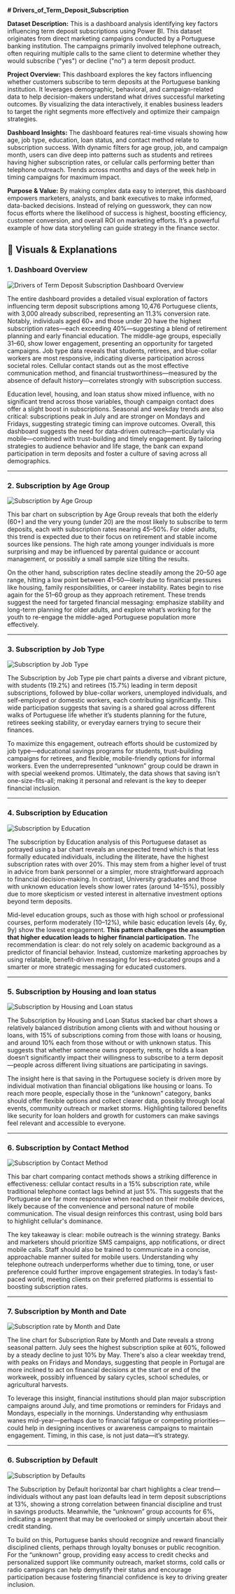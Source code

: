 **# Drivers_of_Term_Deposit_Subscription**

**Dataset Description:**
This is a dashboard analysis identifying key factors influencing term deposit subscriptions using Power BI. This dataset originates from direct marketing campaigns conducted by a Portuguese banking institution. The campaigns primarily involved telephone outreach, often requiring multiple calls to the same client to determine whether they would subscribe ("yes") or decline ("no") a term deposit product.

**Project Overview:**
This dashboard explores the key factors influencing whether customers subscribe to term deposits at the Portuguese banking institution. It leverages demographic, behavioral, and campaign-related data to help decision-makers understand what drives successful marketing outcomes. By visualizing the data interactively, it enables business leaders to target the right segments more effectively and optimize their campaign strategies.

**Dashboard Insights:**
The dashboard features real-time visuals showing how age, job type, education, loan status, and contact method relate to subscription success. With dynamic filters for age group, job, and campaign month, users can dive deep into patterns such as students and retirees having higher subscription rates, or cellular calls performing better than telephone outreach. Trends across months and days of the week help in timing campaigns for maximum impact.

**Purpose & Value:**
By making complex data easy to interpret, this dashboard empowers marketers, analysts, and bank executives to make informed, data-backed decisions. Instead of relying on guesswork, they can now focus efforts where the likelihood of success is highest, boosting efficiency, customer conversion, and overall ROI on marketing efforts. It’s a powerful example of how data storytelling can guide strategy in the finance sector.

## 📸 Visuals & Explanations

### 1. Dashboard Overview

![Drivers of Term Deposit Subscription Dashboard Overview](images/Term_Deposit_Subscriptions_Dashboard.png)

The entire dashboard provides a detailed visual exploration of factors influencing term deposit subscriptions among 10,476 Portuguese clients, with 3,000 already subscribed, representing an 11.3% conversion rate. Notably, individuals aged 60+ and those under 20 have the highest subscription rates—each exceeding 40%—suggesting a blend of retirement planning and early financial education. The middle-age groups, especially 31–60, show lower engagement, presenting an opportunity for targeted campaigns. Job type data reveals that students, retirees, and blue-collar workers are most responsive, indicating diverse participation across societal roles. Cellular contact stands out as the most effective communication method, and financial trustworthiness—measured by the absence of default history—correlates strongly with subscription success.

Education level, housing, and loan status show mixed influence, with no significant trend across those variables, though campaign contact does offer a slight boost in subscriptions. Seasonal and weekday trends are also critical: subscriptions peak in July and are stronger on Mondays and Fridays, suggesting strategic timing can improve outcomes. Overall, this dashboard suggests the need for data-driven outreach—particularly via mobile—combined with trust-building and timely engagement. By tailoring strategies to audience behavior and life stage, the bank can expand participation in term deposits and foster a culture of saving across all demographics.

---

### 2. Subscription by Age Group

![Subscription by Age Group](images/Subscription_by_Age_Group.png)

This bar chart on subscription by Age Group reveals that both the elderly (60+) and the very young (under 20) are the most likely to subscribe to term deposits, each with subscription rates nearing 45–50%. For older adults, this trend is expected due to their focus on retirement and stable income sources like pensions. The high rate among younger individuals is more surprising and may be influenced by parental guidance or account management, or possibly a small sample size tilting the results.

On the other hand, subscription rates decline steadily among the 20–50 age range, hitting a low point between 41–50—likely due to financial pressures like housing, family responsibilities, or career instability. Rates begin to rise again for the 51–60 group as they approach retirement. These trends suggest the need for targeted financial messaging: emphasize stability and long-term planning for older adults, and explore what’s working for the youth to re-engage the middle-aged Portuguese population more effectively.

---

### 3. Subscription by Job Type

![Subscription by Job Type](images/Subscription_by_Job_Type.png)

The Subscription by Job Type pie chart paints a diverse and vibrant picture, with students (19.2%) and retirees (15.7%) leading in term deposit subscriptions, followed by blue-collar workers, unemployed individuals, and self-employed or domestic workers, each contributing significantly. This wide participation suggests that saving is a shared goal across different walks of Portuguese life whether it’s students planning for the future, retirees seeking stability, or everyday earners trying to secure their finances.

To maximize this engagement, outreach efforts should be customized by job type—educational savings programs for students, trust-building campaigns for retirees, and flexible, mobile-friendly options for informal workers. Even the underrepresented “unknown” group could be drawn in with special weekend promos. Ultimately, the data shows that saving isn't one-size-fits-all; making it personal and relevant is the key to deeper financial inclusion.

---

### 4. Subscription by Education

![Subscription by Education](images/Subscription_by_Education.png)

The subscription by Education analysis of this Portuguese dataset as potrayed using a bar chart reveals an unexpected trend which is that less formally educated individuals, including the illiterate, have the highest subscription rates with over 20%. This may stem from a higher level of trust in advice from bank personnel or a simpler, more straightforward approach to financial decision-making. In contrast, University graduates and those with unknown education levels show lower rates (around 14–15%), possibly due to more skepticism or vested interest in alternative investment options beyond term deposits.

Mid-level education groups, such as those with high school or professional courses, perform moderately (10–12%), while basic education levels (4y, 6y, 9y) show the lowest engagement. **This pattern challenges the assumption that higher education leads to higher financial participation.** The recommendation is clear: do not rely solely on academic background as a predictor of financial behavior. Instead, customize marketing approaches by using relatable, benefit-driven messaging for less-educated groups and a smarter or more strategic messaging for educated customers.

---

### 5. Subscription by Housing and loan status

![Subscription by Housing and Loan status](images/Subscription_by_Housing_and_Loan_Status.png)

The Subscription by Housing and Loan Status stacked bar chart shows a relatively balanced distribution among clients with and without housing or loans, with 15% of subscriptions coming from those with loans or housing, and around 10% each from those without or with unknown status. This suggests that whether someone owns property, rents, or holds a loan doesn’t significantly impact their willingness to subscribe to a term deposit—people across different living situations are participating in savings.

The insight here is that saving in the Portuguese society is driven more by individual motivation than financial obligations like housing or loans. To reach more people, especially those in the “unknown” category, banks should offer flexible options and collect clearer data, possibly through local events, community outreach or market storms. Highlighting tailored benefits like security for loan holders and growth for customers can make savings feel relevant and accessible to everyone.

---

### 6. Subscription by Contact Method

![Subscription by Contact Method](images/Subscription_by_Contact_Method.png)

This bar chart comparing contact methods shows a striking difference in effectiveness: cellular contact results in a 15% subscription rate, while traditional telephone contact lags behind at just 5%. This suggests that the Portuguese are far more responsive when reached on their mobile devices, likely because of the convenience and personal nature of mobile communication. The visual design reinforces this contrast, using bold bars to highlight cellular's dominance.

The key takeaway is clear: mobile outreach is the winning strategy. Banks and marketers should prioritize SMS campaigns, app notifications, or direct mobile calls. Staff should also be trained to communicate in a concise, approachable manner suited for mobile users. Understanding why telephone outreach underperforms whether due to timing, tone, or user preference could further improve engagement strategies. In today’s fast-paced world, meeting clients on their preferred platforms is essential to boosting subscription rates.

---

### 7. Subscription by Month and Date

![Subscription rate by Month and Date](images/Subscription_rate_by_Month_and_Date.png)

The line chart for Subscription Rate by Month and Date reveals a strong seasonal pattern. July sees the highest subscription spike at 60%, followed by a steady decline to just 10% by May. There's also a clear weekday trend, with peaks on Fridays and Mondays, suggesting that people in Portugal are more inclined to act on financial decisions at the start or end of the workweek, possibly influenced by salary cycles, school schedules, or agricultural harvests.

To leverage this insight, financial institutions should plan major subscription campaigns around July, and time promotions or reminders for Fridays and Mondays, especially in the mornings. Understanding why enthusiasm wanes mid-year—perhaps due to financial fatigue or competing priorities—could help in designing incentives or awareness campaigns to maintain engagement. Timing, in this case, is not just data—it’s strategy.

---

### 6. Subscription by Default

![Subscription by Defaults](images/Subscription_by_Default.png)

The Subscription by Default horizontal bar chart highlights a clear trend—individuals without any past loan defaults lead in term deposit subscriptions at 13%, showing a strong correlation between financial discipline and trust in savings products. Meanwhile, the “unknown” group accounts for 6%, indicating a segment that may be overlooked or simply uncertain about their credit standing.

To build on this, Portuguese banks should recognize and reward financially disciplined clients, perhaps through loyalty bonuses or public recognition. For the “unknown” group, providing easy access to credit checks and personalized support like community outreach, market storms, cold calls or radio campaigns can help demystify their status and encourage participation because fostering financial confidence is key to driving greater inclusion.
